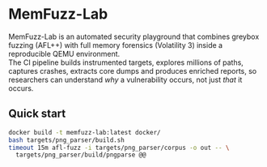 # MemFuzz-Lab

MemFuzz-Lab is an automated security playground that combines greybox fuzzing (AFL++) with full memory forensics (Volatility 3) inside a reproducible QEMU environment.  
The CI pipeline builds instrumented targets, explores millions of paths, captures crashes, extracts core dumps and produces enriched reports, so researchers can understand *why* a vulnerability occurs, not just *that* it occurs.

## Quick start
```bash
docker build -t memfuzz-lab:latest docker/
bash targets/png_parser/build.sh
timeout 15m afl-fuzz -i targets/png_parser/corpus -o out -- \
  targets/png_parser/build/pngparse @@

